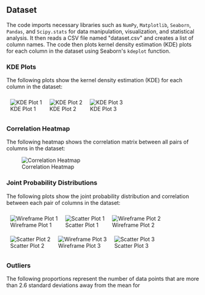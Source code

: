 <h2>Dataset</h2>

<p>The code imports necessary libraries such as <code>NumPy</code>, <code>Matplotlib</code>, <code>Seaborn</code>, <code>Pandas</code>, and <code>Scipy.stats</code> for data manipulation, visualization, and statistical analysis. It then reads a CSV file named "dataset.csv" and creates a list of column names. The code then plots kernel density estimation (KDE) plots for each column in the dataset using Seaborn's <code>kdeplot</code> function.</p>

<div>
  <h3>KDE Plots</h3>
  <p>The following plots show the kernel density estimation (KDE) for each column in the dataset:</p>
  <div style="display: flex; flex-wrap: wrap;">
    <figure style="margin: 10px;">
      <img src="kde1.png" alt="KDE Plot 1">
      <figcaption>KDE Plot 1</figcaption>
    </figure>
    <figure style="margin: 10px;">
      <img src="kde2.png" alt="KDE Plot 2">
      <figcaption>KDE Plot 2</figcaption>
    </figure>
    <figure style="margin: 10px;">
      <img src="kde3.png" alt="KDE Plot 3">
      <figcaption>KDE Plot 3</figcaption>
    </figure>
  </div>
</div>

<div>
  <h3>Correlation Heatmap</h3>
  <p>The following heatmap shows the correlation matrix between all pairs of columns in the dataset:</p>
  <figure>
    <img src="heatmap.png" alt="Correlation Heatmap">
    <figcaption>Correlation Heatmap</figcaption>
  </figure>
</div>

<div>
  <h3>Joint Probability Distributions</h3>
  <p>The following plots show the joint probability distribution and correlation between each pair of columns in the dataset:</p>
  <div style="display: flex; flex-wrap: wrap;">
    <figure style="margin: 10px;">
      <img src="wireframe1.png" alt="Wireframe Plot 1">
      <figcaption>Wireframe Plot 1</figcaption>
    </figure>
    <figure style="margin: 10px;">
      <img src="scatter1.png" alt="Scatter Plot 1">
      <figcaption>Scatter Plot 1</figcaption>
    </figure>
    <figure style="margin: 10px;">
      <img src="wireframe2.png" alt="Wireframe Plot 2">
      <figcaption>Wireframe Plot 2</figcaption>
    </figure>
    <figure style="margin: 10px;">
      <img src="scatter2.png" alt="Scatter Plot 2">
      <figcaption>Scatter Plot 2</figcaption>
    </figure>
    <figure style="margin: 10px;">
      <img src="wireframe3.png" alt="Wireframe Plot 3">
      <figcaption>Wireframe Plot 3</figcaption>
    </figure>
    <figure style="margin: 10px;">
      <img src="scatter3.png" alt="Scatter Plot 3">
      <figcaption>Scatter Plot 3</figcaption>
    </figure>
  </div>
</div>

<div>
  <h3>Outliers</h3>
  <p>The following proportions represent the number of data points that are more than 2.6 standard deviations away from the mean for
